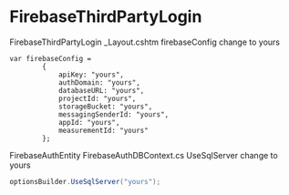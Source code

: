 # FirebaseThirdPartyLogin

FirebaseThirdPartyLogin _Layout.cshtm firebaseConfig change to yours  
```
var firebaseConfig =
        {
            apiKey: "yours",
            authDomain: "yours",
            databaseURL: "yours",
            projectId: "yours",
            storageBucket: "yours",
            messagingSenderId: "yours",
            appId: "yours",
            measurementId: "yours"
        };
```
  
FirebaseAuthEntity FirebaseAuthDBContext.cs UseSqlServer change to yours
```C#
optionsBuilder.UseSqlServer("yours");
```
